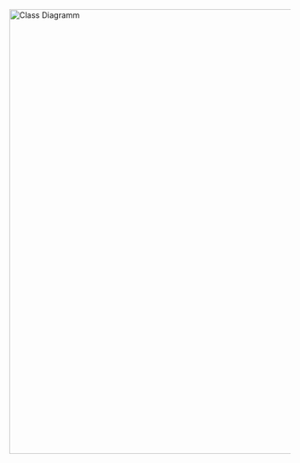 
<img width="785" height="796" alt="Class Diagramm" src="https://github.com/user-attachments/assets/37f10fb6-86f6-4075-9a4d-fc6cc2480a77" />
